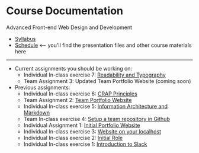 # Course Documentation
Advanced Front-end Web Design and Development

- [Syllabus](syllabus.md)
- [Schedule](schedule.md) <-- you'll find the presentation files and other course materials here


<hr>

- Current assignments you should be working on:
  - Individual In-class exercise 7: [Readability and Typography](inclass07-readability-typography/instructions.md) 
  - Team Assignment 3: Updated Team Portfolio Website (coming soon)
- Previous assignments:
  - Individual In-class exercise 6: [CRAP Principles](inclass06-crap-principles/instructions.md) 
  - Team Assignment 2: [Team Portfolio Website](assignment02-team-portfolio/instructions.md) 
  - Individual In-class exercise 5: [Information Architecture and Markdown](inclass05-ia-and-markdown/instructions.md)
  - Team In-class exercise 4: [Setup a team repository in Github](inclass04-team-repository/instructions.md) 
  - Individual Assignment 1: [Initial Portfolio Website](assignment01-portfolio/instructions.md)
  - Individual In-class exercise 3: [Website on your localhost](inclass03-localhost/instructions.md)
  - Individual In-class exercise 2: [Initial Role](inclass02-initial-role/instructions.md)
  - Individual In-class exercise 1: [Introduction to Slack](inclass01-introduction-to-slack/instructions.md)


